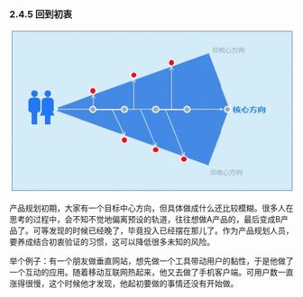 ### 2.4.5 回到初衷

![](images/image01961_jpeg)

产品规划初期，大家有一个目标中心方向，但具体做成什么还比较模糊。很多人在思考的过程中，会不知不觉地偏离预设的轨道，往往想做A产品的，最后变成B产品了。可等发现的时候已经晚了，毕竟投入已经摆在那儿了。作为产品规划人员，要养成结合初衷验证的习惯，这可以降低很多未知的风险。

举个例子：有一个朋友做垂直网站，想先做一个工具带动用户的黏性，于是他做了一个互动的应用。随着移动互联网热起来，他又去做了手机客户端。可用户数一直涨得很慢，这个时候他才发现，他起初要做的事情还没有开始做。

